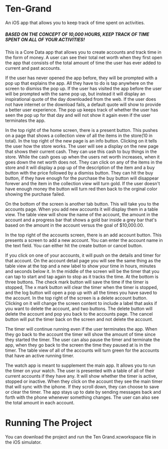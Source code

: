 # Ten-Grand #
An iOS app that allows you to keep track of time spent on activities.

##### BASED ON THE CONCEPT OF 10,000 HOURS, KEEP TRACK OF TIME SPENT ON ALL OF YOUR ACTIVITIES! #####

This is a Core Data app that allows you to create accounts and track time in the form of money. A user can see their total net worth when they first open the app that consists of the total amount of time the user has ever added to current and past accounts.

If the user has never opened the app before, they will be prompted with a pop up that explains the app. All they have to do is tap anywhere on the screen to dismiss the pop up. If the user has visited the app before the user will be prompted with the same pop up, but instead it will display an inspirational quote of the day downloaded from the web. If the user does not have internet or the download fails, a default quote will show to provide a better user experience. The pop up keeps track of whether the user has seen the pop up for that day and will not show it again even if the user terminates the app.

In the top right of the home screen, there is a present button. This pushes on a page that shows a collection view of all the items in the store(10 in total). In the top right of the new page is an info button. Clicking on it tells the user how the store works. The user will see a display on the new page that shows their current cash. They can use this cash to buy things in the store. While the cash goes up when the users net worth increases, when it goes down the net worth does not. They can click on any of the items in the store and it will display a pop up of the description of the item and a buy button with the price followed by a dismiss button. They can hit the buy button, if they have enough for the purchase the buy button will disappear forever and the item in the collection view will turn gold. If the user doesn't have enough money the button will turn red then back to the orginal color showing the purchase failed.

On the bottom of the screen is another tab button. This will take you to the accounts page. When you add new accounts it will display them in a table view. The table view will show the name of the account, the amount in the account and a progress bar that shows a gold bar inside a grey bar that's based on the amount in the account versus the goal of $10,000.00.

In the top right of the accounts screen, there is an add account button. This presents a screen to add a new account. You can enter the account name in the text field. You can either hit the create button or cancel button.

If you click on one of your accounts, it will push on the details and timer for that account. On the account detail page you will see the same thing as the table view at the top and a new label to show your time in hours, minutes and seconds below it. In the middle of the screen will be the timer that you can tap to start and tap again to stop as it tracks the time. At the bottom is three buttons. The check mark button will save the time if the timer is stopped, The x mark button will clear the timer when the timer is stopped, and the log button will open a pop up with all the times you have saved to the account. In the top right of the screen is a delete account button. Clicking on it will change the screen content to include a label that asks if you want to delete the account, and two buttons. The delete button will delete the account and pop you back to the accounts page. The cancel button will put the timer back on the screen and not delete the account.

The timer will continue running even if the user terminates the app. When they go back to the account the timer will show the amount of time since they started the timer. The user can also pause the timer and terminate the app, when they go back to the screen the time they paused at is in the timer. The table view of all of the accounts will turn green for the accounts that have an active running timer.

The watch app is meant to supplement the main app. It allows you to run the timer on your watch. The user is presented with a table of all of their current accounts if they have any. It will show whether the timer is active, stopped or inactive. When they click on the account they see the main timer that will sync with the iphone. If they scroll down, they can choose to save or clear the timer. The app stays up to date by sending messages back and forth with the phone whenever something changes. The user can also see the total amount in each account.

# Running The Project #
You can download the project and run the Ten Grand.xcworkspace file in the iOS simulator.
